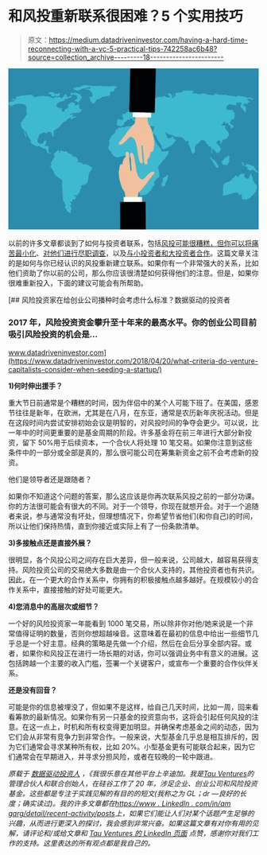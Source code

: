 # 和风投重新联系很困难？5 个实用技巧

> 原文：<https://medium.datadriveninvestor.com/having-a-hard-time-reconnecting-with-a-vc-5-practical-tips-742258ac6b48?source=collection_archive---------18----------------------->

![](img/639027a8a5a10435262fe32aa59ffa40.png)

以前的许多文章都谈到了如何与投资者联系，包括[风投可能很糟糕，但你可以将痛苦最小化](https://www.linkedin.com/pulse/vcs-suck-here-5-practical-ways-entrepreneurs-minimize-amit-garg/)、[对他们进行尽职调查](https://www.linkedin.com/pulse/5-questions-every-entrepreneur-should-ask-vc-amit-garg/)，以及[与小投资者和大投资者合作](https://www.linkedin.com/pulse/working-smaller-versus-larger-vc-3-key-factors-amit-garg/)。这篇文章关注的是如何与你已经认识的风投重新建立联系。如果你有一个非常强大的关系，比如他们资助了你以前的公司，那么你应该很清楚如何获得他们的注意。但是，如果你很难重新投入，下面的建议可能会有所帮助。

[](https://www.datadriveninvestor.com/2018/04/20/what-criteria-do-venture-capitalists-consider-when-seeding-a-startup/) [## 风险投资家在给创业公司播种时会考虑什么标准？数据驱动的投资者

### 2017 年，风险投资资金攀升至十年来的最高水平。你的创业公司目前吸引风险投资的机会是…

www.datadriveninvestor.com](https://www.datadriveninvestor.com/2018/04/20/what-criteria-do-venture-capitalists-consider-when-seeding-a-startup/) 

**1)何时伸出援手？**

重大节日前通常是个糟糕的时间，因为伴侣中的某个人可能下班了。在美国，感恩节往往是新年，在欧洲，尤其是在八月，在东亚，通常是农历新年庆祝活动。但是在这段时间内尝试安排初始会议是明智的，对风投时间的争夺会更少。可以说，比一年中的时间更重要的是基金周期的阶段。许多基金将在前三年进行大部分新投资，留下 50%用于后续资本，一个合伙人将处理 10 笔交易。如果你注意到这些条件中的一部分或全部是真的，那么很可能公司在筹集新资金之前不会考虑新的投资。

他们是领导者还是跟随者？

如果你不知道这个问题的答案，那么这应该是你再次联系风投之前的一部分功课。你的方法很可能会有很大的不同。对于一个领导，你现在就想开会。对于一个追随者来说，参与通常没有坏处，但理想情况下，你希望节省他们(和你自己)的时间，所以让他们保持热情，直到你接近或实际上有了一份条款清单。

**3)多接触点还是直接外展？**

很明显，各个风投公司之间存在巨大差异，但一般来说，公司越大，越容易获得支持。风险投资公司的交易绝大多数是由一个合伙人支持的，其他投资者也有共识。因此，在一个更大的合作关系中，你拥有的积极接触点越多越好。在规模较小的合作关系中，直接接触的好处可能更大。

**4)您消息中的高层次或细节？**

一个好的风险投资家一年能看到 1000 笔交易，所以除非你对他/她来说是一个非常值得证明的数量，否则你想超越噪音。这意味着在最初的信息中给出一些细节几乎总是一个好主意。经典的策略是先做一个介绍，然后在会后分享全部内容。或者，如果你和风投正在进行一场长期的对话，你可以强调业务中有意义的进展。这包括跨越一个主要的收入门槛，签署一个关键客户，或宣布一个重要的合作伙伴关系。

**还是没有回音？**

可能是你的信息被埋没了，但如果不是这样，给自己几天时间，比如一周，回来看看筹款的最新情况。如果你有另一只基金的投资意向书，这将会引起任何风投的注意。在这一点上，时机和所有权变得更加明显。并确保考虑基金之间的动态，因为它们会从非常有竞争力到非常合作。一般来说，大型基金几乎总是相互排斥的，因为它们通常会寻求某种所有权，比如 20%。小型基金更有可能联合起来，因为它们通常会在早期进入，并寻求分担风险，或者在较晚的一轮中跟进。

*原载于* [*数据驱动投资人*](https://www.datadriveninvestor.com/2020/01/27/having-a-hard-time-reconnecting-with-a-vc-5-practical-tips/) *，《我很乐意在其他平台上辛迪加。我是*[*Tau Ventures*](https://www.linkedin.com/pulse/announcing-tau-ventures-amit-garg/)*的管理合伙人和联合创始人，在硅谷工作了 20 年，涉足企业、创业公司和风险投资基金。这些都是专注于实践见解的有目的的短文(我称之为 GL；dr —良好的长度；确实读过)。我的许多文章都在*[*https://www . LinkedIn . com/in/am garg/detail/recent-activity/posts*](https://www.linkedin.com/in/amgarg/detail/recent-activity/posts/)*上，如果它们能让人们对某个话题产生足够的兴趣，从而进行更深入的探讨，我会感到非常兴奋。如果这篇文章有对你有用的见解，请评论和/或给文章和* [*Tau Ventures 的 LinkedIn 页面*](https://www.linkedin.com/company/tauventures) *点赞，感谢你对我们工作的支持。这里表达的所有观点都是我自己的。*
